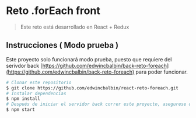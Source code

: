 # Reto .forEach front 

> Este reto está desarrollado en React + Redux

## Instrucciones ( Modo prueba )

Este proyecto solo funcionará modo prueba, puesto que requiere del serivdor back [https://github.com/edwincbalbin/back-reto-foreach](https://github.com/edwincbalbin/back-reto-foreach) para poder funcionar. 

```bash
# Clonar este repositorio
$ git clone https://github.com/edwincbalbin/react-reto-foreach.git
# Instalar dependencias
$ npm install 
# Después de iniciar el servidor back correr este proyecto, asegurese que el archivo src/core/constans.js tenga la API_URI correcta
$ npm start
```